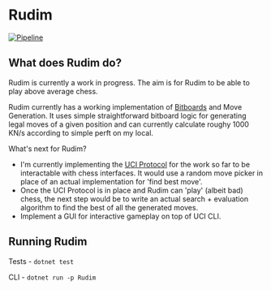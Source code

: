 # Rudim
[![Pipeline](https://github.com/znxftw/rudim/actions/workflows/pipeline.yml/badge.svg)](https://github.com/znxftw/rudim/actions/workflows/pipeline.yml)

## What does Rudim do?

Rudim is currently a work in progress. The aim is for Rudim to be able to play above average chess.

Rudim currently has a working implementation of [Bitboards](https://en.wikipedia.org/wiki/Bitboard) and Move Generation. It uses simple straightforward bitboard logic for generating legal moves of a given position and can currently calculate roughy 1000 KN/s according to simple perft on my local.

What's next for Rudim?
- I'm currently implementing the [UCI Protocol](https://www.shredderchess.com/chess-features/uci-universal-chess-interface.html) for the work so far to be interactable with chess interfaces. It would use a random move picker in place of an actual implementation for 'find best move'.
- Once the UCI Protocol is in place and Rudim can 'play' (albeit bad) chess, the next step would be to write an actual search + evaluation algorithm to find the best of all the generated moves.
- Implement a GUI for interactive gameplay on top of UCI CLI.

## Running Rudim

Tests - `dotnet test`

CLI - `dotnet run -p Rudim`
